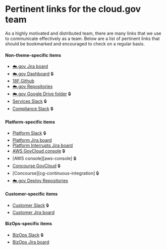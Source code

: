 # Pertinent links for the cloud.gov team

As a highly motivated and distributed team, there are many links that we use to
communicate effectively as a team. Below are a list of pertinent links that
should be bookmarked and encouraged to check on a regular basis.

#### Non-theme-specific items

- [:cloud:.gov Jira board][jira-all]
- [:cloud:.gov Dashboard][cg-dashboard] :lock:
- [18F Github][github-eighteenf]
- [:cloud:.gov Repositories][github-eighteenf-cg]
- [:cloud:.gov Google Drive folder][cg-drive-folder] :lock:
- [Services Slack][slack-services] :lock:
- [Compliance Slack][slack-compliance] :lock:

#### Platform-specific items

- [Platform Slack][slack-platform] :lock:
- [Platform Jira board][jira-platform]
- [Platform Interrupts Jira board][jira-platform-interrupt]
- [AWS GovCloud console][aws-fr-console] :lock:
- [AWS console][aws-console] :lock:
- [Concourse GovCloud][cg-fr-continuous-integration] :lock:
- [Concourse][cg-continuous-integration] :lock:
- [:cloud:.gov Deploy Repositories][github-eighteenf-cg-deploy]

#### Customer-specific items

- [Customer Slack][slack-customer] :lock:
- [Customer Jira board][jira-customer]

#### BizOps-specific items

- [BizOps Slack][slack-business] :lock:
- [BizOps Jira board][jira-business]

[jira-all]: https://cm-jira.usa.gov/secure/PortfolioPlanView.jspa?id=138&sid=138#backlog
[jira-platform]: https://cm-jira.usa.gov/secure/RapidBoard.jspa?rapidView=1926&projectKey=CG&quickFilter=8141
[jira-platform-interrupt]: https://cm-jira.usa.gov/secure/RapidBoard.jspa?rapidView=1927&projectKey=CG
[jira-customer]: https://cm-jira.usa.gov/secure/RapidBoard.jspa?projectKey=CG&rapidView=1929
[jira-business]: https://cm-jira.usa.gov/secure/RapidBoard.jspa?rapidView=1939&projectKey=CG

[slack-platform]: https://gsa-tts.slack.com/messages/cg-platform
[slack-services]: https://gsa-tts.slack.com/messages/cg-services
[slack-customer]: https://gsa-tts.slack.com/messages/cg-customer
[slack-compliance]: https://gsa-tts.slack.com/messages/cg-compliance
[slack-business]: https://gsa-tts.slack.com/messages/cg-business

[aws-fr-console]: https://signin.amazonaws-us-gov.com/?region=us-gov-west-1

[cg-dashboard]: https://dashboard.fr.cloud.gov/
[cg-fr-continuous-integration]: https://ci.fr.cloud.gov/
[cg-drive-folder]: https://drive.google.com/drive/folders/0Bx6EvBXVDWwheUtVckVnOE1pRzA

[github-eighteenf]: http://github.com/18F/
[github-eighteenf-cg]: https://github.com/search?utf8=✓&q=org%3A18F+cg-&type=Repositories&ref=searchresults
[github-eighteenf-cg-deploy]: https://github.com/search?utf8=✓&q=org%3A18F+cg-deploy-&type=Repositories&ref=searchresults
